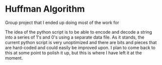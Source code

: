 # Huffman Algorithm
Group project that I ended up doing most of the work for

The idea of the python script is to be able to encode and decode a string into a series of 1's and 0's using a separate data file.
As it stands, the current python script is very unoptimized and there are bits and pieces that are hard-coded and could easily be improved upon.
I plan to come back to this at some point to polish it up, but this is where I have left it at the moment.
